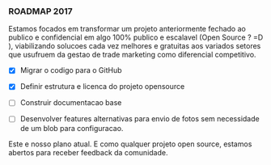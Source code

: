 ### ROADMAP 2017

Estamos focados em transformar um projeto anteriormente fechado ao publico e confidencial em algo 100% publico e escalavel (Open Source ? =D ), viabilizando solucoes cada vez melhores e gratuitas aos variados setores que usufruem da gestao de trade marketing como diferencial competitivo.

* [x] Migrar o codigo para o GitHub
* [x] Definir estrutura e licenca do projeto opensource
* [ ] Construir documentacao base
* [ ] Desenvolver features alternativas para envio de fotos sem necessidade de um blob para configuracao.


Este e nosso plano atual. E como qualquer projeto open source, estamos abertos para receber feedback da comunidade.
